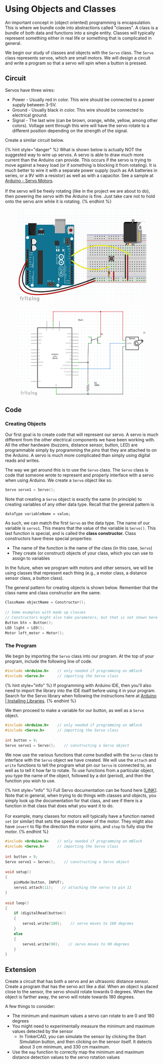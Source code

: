 # Using Objects and Classes

An important concept in (object oriented) programming is encapsulation.  This is where we bundle code into abstractions called "classes".  A class is a bundle of both data and functions into a single entity.  Classes will typically represent something either in real life or something that is complicated in general.

We begin our study of classes and objects with the `Servo` class.  The `Servo` class represents servos, which are small motors.  We will design a circuit and write a program so that a servo will spin when a button is pressed.

## Circuit

Servos have three wires:

* Power - Usually red in color.  This wire should be connected to a power supply between 3-5V.
* Ground - Usually black in color.  This wire should be connected to electrical ground.
* Signal - The last wire (can be brown, orange, white, yellow, among other colors).  Voltage sent through this wire will have the servo rotate to a different position depending on the strength of the signal.

Create a similar circuit below.

{% hint style="danger" %}
What is shown below is actually NOT the suggested way to wire up servos.  A servo is able to draw much more current than the Arduino can provide.  This occurs if the servo is trying to move against a heavy load (or if something is blocking it from rotating).  It is much better to wire it with a separate power supply (such as AA batteries in series, or a 9V with a resistor) as well as with a capacitor.  See a sample at [Arduino - Servo Motors](https://docs.arduino.cc/learn/electronics/servo-motors/).\
\
If the servo will be freely rotating (like in the project we are about to do), then powering the servo with the Arduino is fine.  Just take care not to hold onto the servo arm while it is rotating.
{% endhint %}

<figure><img src="../../.gitbook/assets/arduino_servo_button.png" alt=""><figcaption></figcaption></figure>

<figure><img src="../../.gitbook/assets/arduino_servo_button_schematic.png" alt=""><figcaption></figcaption></figure>

## Code

### Creating Objects

Our first goal is to create code that will represent our servo.  A servo is much different from the other electrical components we have been working with.  All the other hardware (buzzers, distance sensor, button, LED) are programmable simply by programming the _pins_ that they are attached to on the Arduino.  A servo is much more complicated than simply using digital reads and writes.

The way we get around this is to use the `Servo` class.  The `Servo` class is code that someone wrote to represent and properly interface with a servo when using Arduino.  We create a `Servo` object like so.

```cpp
Servo servo1 = Servo();
```

Note that creating a `Servo` object is exactly the same (in principle) to creating variables of any other data type.  Recall that the general pattern is

```
dataType variableName = value;
```

As such, we can match the first `Servo` as the data type.  The name of our variable is `servo1`.  This means that the value of the variable is `Servo()`.  This last function is special, and is called the **class constructor.**  Class constructors have these special properties:

* The name of the function is the name of the class (in this case, `Servo`)
* They create (or construct) objects of your class, which you can use to assign to variables

In the future, when we program with motors and other sensors, we will be using classes that represent each thing (e.g., a motor class, a distance sensor class, a button class).

The general pattern for creating objects is shown below.  Remember that the class name and class constructor are the same.

```cpp
ClassName objectName = Constructor();

// Some examples with made up classes
// Constructors might also take parameters, but that is not shown here
Button btn = Button();
LED light = LED();
Motor left_motor = Motor();
```

### The Program

We begin by importing the `Servo` class into our program.  At the top of your program, include the following line of code.

```cpp
#include <Arduino.h>    // only needed if programming on mBlock
#include <Servo.h>      // importing the Servo class
```

{% hint style="info" %}
If programming with Arduino IDE, then you'll also need to import the library into the IDE itself before using it in your program.  Search for the Servo library when following the instructions here at [Arduino | Installing Libraries](https://docs.arduino.cc/software/ide-v1/tutorials/installing-libraries/).
{% endhint %}

We then proceed to make a variable for our button, as well as a `Servo` object.

```cpp
#include <Arduino.h>    // only needed if programming on mBlock
#include <Servo.h>      // importing the Servo class

int button = 9;
Servo servo1 = Servo();    // constructing a Servo object
```

We now use the various functions that come bundled with the `Servo` class to interface with the `Servo` object we have created.  We will use the `attach` and `write` functions to tell the program what pin our `Servo` is connected to, as well as to tell it how far to rotate.  To use functions from a particular object, you type the name of the object, followed by a dot (period), and then the function you wish to use.

{% hint style="info" %}
Full Servo documentation can be found here \[[LINK](https://docs.arduino.cc/libraries/servo/)].  Note that in general, when trying to do things with classes and objects, you simply look up the documentation for that class, and see if there is a function in that class that does what you want it to do.\
\
For example, many classes for motors will typically have a function named `set` (or similar) that sets the speed or power of the motor.  They might also have `invert` to flip the direction the motor spins, and `stop` to fully stop the motor.
{% endhint %}

```cpp
#include <Arduino.h>    // only needed if programming on mBlock
#include <Servo.h>      // importing the Servo class

int button = 9;
Servo servo1 = Servo();    // constructing a Servo object

void setup()
{
    pinMode(button, INPUT);
    servo1.attach(11);    // attaching the servo to pin 11
}

void loop()
{
    if (digitalRead(button))
    {
        servo1.write(180);    // servo moves to 180 degrees
    }
    else
    {
        servo1.write(90);    // servo moves to 90 degrees
    }
}
```

## Extension

Create a circuit that has both a servo and an ultrasonic distance sensor.  Create a program that has the servo act like a dial.  When an object is placed close to the sensor, the servo should rotate towards 0 degrees.  When the object is farther away, the servo will rotate towards 180 degrees.

A few things to consider:

* The minimum and maximum values a servo can rotate to are 0 and 180 degrees
* You might need to experimentally measure the minimum and maximum values detected by the sensor
  * In TinkerCAD, you can simulate the sensor by clicking the Start Simulation button, and then clicking on the sensor itself.  It detects about 3 cm minimum, and 330 cm maximum.
* Use the `map` function to correctly map the minimum and maximum distance detection values to the servo rotation values
